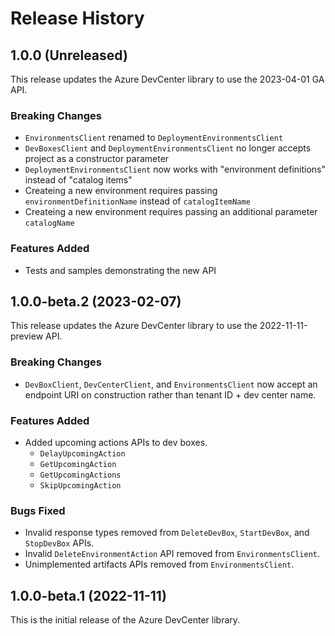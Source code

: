 # Release History

## 1.0.0 (Unreleased)
This release updates the Azure DevCenter library to use the 2023-04-01 GA API.

### Breaking Changes

 - `EnvironmentsClient` renamed to `DeploymentEnvironmentsClient`
 - `DevBoxesClient` and `DeploymentEnvironmentsClient` no longer accepts project as a constructor parameter
 - `DeploymentEnvironmentsClient` now works with "environment definitions" instead of "catalog items"
 - Createing a new environment requires passing `environmentDefinitionName` instead of `catalogItemName`
 - Createing a new environment requires passing an additional parameter `catalogName`

### Features Added

 - Tests and samples demonstrating the new API

## 1.0.0-beta.2 (2023-02-07)
This release updates the Azure DevCenter library to use the 2022-11-11-preview API.

### Breaking Changes

- `DevBoxClient`, `DevCenterClient`, and `EnvironmentsClient` now accept an endpoint URI on construction rather than tenant ID + dev center name.

### Features Added

- Added upcoming actions APIs to dev boxes.
    - `DelayUpcomingAction`
    - `GetUpcomingAction`
    - `GetUpcomingActions`
    - `SkipUpcomingAction`

### Bugs Fixed

- Invalid response types removed from `DeleteDevBox`, `StartDevBox`, and `StopDevBox` APIs.
- Invalid `DeleteEnvironmentAction` API removed from `EnvironmentsClient`.
- Unimplemented artifacts APIs removed from `EnvironmentsClient`.

## 1.0.0-beta.1 (2022-11-11)
This is the initial release of the Azure DevCenter library.
